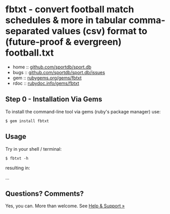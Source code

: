 # fbtxt - convert football match schedules & more in tabular comma-separated values (csv) format to (future-proof & evergreen) football.txt


* home  :: [github.com/sportdb/sport.db](https://github.com/sportdb/sport.db)
* bugs  :: [github.com/sportdb/sport.db/issues](https://github.com/sportdb/sport.db/issues)
* gem   :: [rubygems.org/gems/fbtxt](https://rubygems.org/gems/fbtxt)
* rdoc  :: [rubydoc.info/gems/fbtxt](http://rubydoc.info/gems/fbtxt)


## Step 0 - Installation Via Gems

To install the command-line tool via gems (ruby's package manager) use:

```
$ gem install fbtxt
```


## Usage

Try in your shell / terminal:

```
$ fbtxt -h
```

resulting in:


...



## Questions? Comments?

Yes, you can. More than welcome.
See [Help & Support »](https://github.com/openfootball/help)
